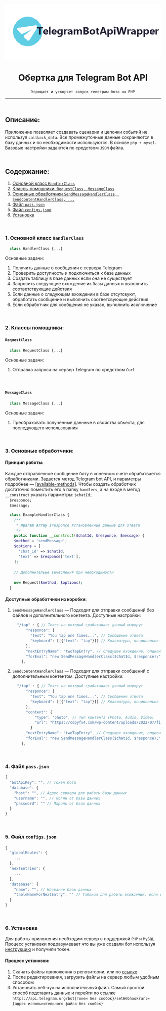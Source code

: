 <p align="center">
  <img src="./content/assets/logo.png" />
</p>

<h1 align="center">Обертка для Telegram Bot API</h1>
<p align="center"><code>Упрощает и ускоряет запуск телеграм бота на PHP</code></p>

<hr style="height: 1px;">

<div style="margin-top: 4em;">
<h2>Описание:</h2>
Приложение позволяет создавать сценарии и цепочки событий не используя <code>callback_data</code>.
Все промежуточные данные сохраняются в базу данных и по необходимости используются.
В основе <code>php + mysql</code>.
Базовые настройки задаются по средством <code>JSON</code> файла.
</div>

<div style="margin-top: 4em;">
  <h2>Содержание:</h2>
  <ol>
    <li><a href="#handlerclass">Основной класс <code>HandlerClass</code></a></li>
    <li><a href="#helperclasses">Классы помощники :<code>RequestClass, MessageClass</code></a></li>
    <li><a href="#handlers">Основные обработчики <code>SendMessageHandlerClass, SendContentHandlerClass, ...</code></a></li>
    <li><a href="#passfile">Файл <code>pass.json</code></a></li>
    <li><a href="#configsfile">Файл <code>configs.json</code></a></li>
    <li><a href="#install">Установка</a></li>
  </ol>
</div>

<div style="margin-top: 4em;">
  <h3 name="handlerclass">1. Основной класс <code>HandlerClass</code></h3>

```php
  class HandlerClass {...}
```

Основные задачи:

  <ol>
  <li> Получить данные о сообщении с сервера Telegram</li>
  <li> Проверить доступность и подключиться к базе данных</li>
  <li> Создать таблицу в базе данных если она не существует</li>
  <li> Запросить следующее вхождение из базы данных и выполнить соответствующие действия</li>
  <li> Если данные о следующем вхождении в базе отсутсвуют, обработать сообщение и выполнить соответсвующие действия</li>
  <li> Если обработчик для сообщения не указан, выполнить исключение</li>
  </ol>
</div>

<div style="margin-top: 4em;">
  <h3 name="helperclasses">2. Классы помощники: </h3>
  <h4><code>RequestClass</code></h4>

<div style="margin-bottom: 4em">

```php
  class RequestClass {...}
```

Основные задачи:

<ol>
<li> Отправка запроса на сервер Telegram по средством <code>Curl</code></li>
</ol>

</div>

<div style="margin-bottom: 4em">
  <h4><code>MessageClass</code></h4>

```php
  class MessageClass {...}
```

Основные задачи:

<ol>
<li> Преобраховать полученные даннные в свойства обьекта, для последующего использования</li>
</ol>
</div>

<div style="margin-top: 4em;">
  <h3 name="handlers">3. Основные обработчики: </h3>
  <h4>Принцип работы:</h4>
  <p>Каждое отправленное сообщение боту в конечном счете обрабатвается обработчиками. Задается метод Telegram bot API, и параметры подробнее — <a href="https://core.telegram.org/bots/api#available-methods">[available-methods]</a>. Чтобы создать обработчик достаточно поместить его в папку <code>handlers</code>, а на входе в метод <code>__construct</code> указать параметры: <code>$chatId;
  $responce;
  $message;</code>

  </p>

```php
  class ExampleHandlerClass {
    /**
     * @param Array $responce Установленные данные для ответа
     */
    public function __construct($chatId, $responce, $message) {
    $method = 'sendMessage';
    $options = [
      'chat_id' => $chatId,
      'text' => $responce['text'],
    ];

    // Дополнительые вычесления при необходимости

    new Request($method, $options);
  }
```

<h4>Доступные обработчики из коробки:</h4>
<ol>
<li>
<code>SendMessageHandlerClass</code>
— Подходит для отправки сообщений без файлов и дополнительного контента. Доступные настройки:

```javascript
  "/tap" : { // Текст на который срабатывает данный маршрут
      "responce": {
        "text": "You tap one times...", // Сообщение ответа
        "keyboard": [[{"text": "tap"}]] // Клавиатура, опционально
      },
      "nextEntryName": "twoTapEntry", // Следущее вхождение, опционально
      "forEval": "new SendMessageHandlerClass($chatId, $responce);" // Вызов обработчика
    },
```

</li>
<li>
<code>SendContentHandlerClass</code>
— Подходит для отправки сообщений с дополнительным контентом. Доступные настройки:

```javascript
  "/tap" : { // Текст на который срабатывает данный маршрут
      "responce": {
        "text": "You tap one times...", // Сообщение ответа
        "keyboard": [[{"text": "tap"}]] // Клавиатура, опционально
      },
      "content": {
          "type": "photo", // Тип контента (Photo, Audio, Video)
          "url": "https://copyfx4.com/wp-content/uploads/2022/07/file-127.jpg" // Ссылка на контент
        }
      "nextEntryName": "twoTapEntry", // Следущее вхождение, опционально
      "forEval": "new SendMessageHandlerClass($chatId, $responce);" // Вызов обработчика
    },
```

</li>
</ol>
</div>

<div style="margin-top: 4em;">
  <h3 name="passfile">4. Файл <code>pass.json</code></h3>

```javascript
{
  "botApiKey": "", // Токен бота
  "database": {
    "host": "", // Адрес сервера для работы базы данных
    "username": "", // Логин от базы данных
    "password": "" // Пароль от базы данных
  }
}
```

</div>

<div style="margin-top: 4em;">
  <h3 name="configsfile">5. Файл <code>configs.json</code></h3>

```javascript
{
  "globalRoutes": {
    ...
  },
  "nextEntries": {
    ...
  },
  "database": {
    "name": "", // Название базы данных
    "tableNameForNextEntry": "" // Таблица для работы вхождений, если отсутствует, буден создана автоматически.
  }
}
```

</div>

<div style="margin-top: 4em;">
  <h3 name="install">6. Установка</h3>
  Для работы приложения необходим сервер с поддержкой <code>PHP</code> и <code>MySQL</code>. Процесс установки подразумевает что вы уже создали бот используя <a href="https://core.telegram.org/bots/tutorial#getting-ready">инструкцию</a> и получили токен.

  <h4>Процесс установки:</h4>
  <ol>
  <li>Скачать файлы приложения в репозитории, или по <a href="https://github.com/niktiin/TelegramBotApiWrapper/archive/refs/heads/main.zip">ссылке</a></li>
  <li>После редактирования, загрузить файлы на сервер любым удобным способом</li>
  <li>Установить веб-хук на исполнительный файл. Самый простой способ подставить данные и перейти по ссылке <code>https://api.telegram.org/bot{токен без скобок}/setWebhook?url={адрес испольнительного файла без скобок}</code></li>
  </ol>
</div>
